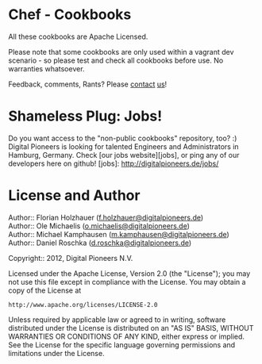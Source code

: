 # Chef - Cookbooks

All these cookbooks are Apache Licensed.

Please note that some cookbooks are only used within a vagrant dev scenario - so please test and check all cookbooks before use. No warranties whatsoever.

Feedback, comments, Rants? Please [contact][dptwitter] [us][dpsite]!

[dptwitter]: http://twitter.com/dp_hh
[dpsite]: http://www.digitalpioneers.de

Shameless Plug: Jobs!
==================
Do you want access to the "non-public cookbooks" repository, too? :) Digital Pioneers is looking for talented Engineers and Administrators in Hamburg, Germany. Check [our jobs website][jobs], or ping any of our developers here on github!
[jobs]: http://digitalpioneers.de/jobs/

License and Author
==================

Author:: Florian Holzhauer (<f.holzhauer@digitalpioneers.de>)  
Author:: Ole Michaelis (<o.michaelis@digitalpioneers.de>)  
Author:: Michael Kamphausen (<m.kamphausen@digitalpioneers.de>)  
Author:: Daniel Roschka (<d.roschka@digitalpioneers.de>)

Copyright:: 2012, Digital Pioneers N.V.

Licensed under the Apache License, Version 2.0 (the "License");
you may not use this file except in compliance with the License.
You may obtain a copy of the License at

    http://www.apache.org/licenses/LICENSE-2.0

Unless required by applicable law or agreed to in writing, software
distributed under the License is distributed on an "AS IS" BASIS,
WITHOUT WARRANTIES OR CONDITIONS OF ANY KIND, either express or implied.
See the License for the specific language governing permissions and
limitations under the License.
